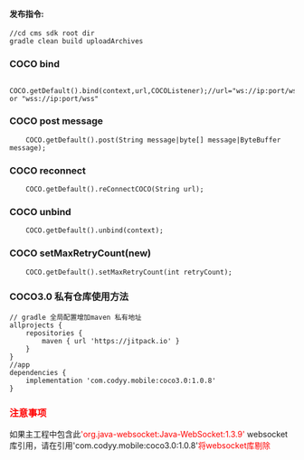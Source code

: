 #### 发布指令:
```
//cd cms sdk root dir
gradle clean build uploadArchives
```
### COCO bind
```
    COCO.getDefault().bind(context,url,COCOListener);//url="ws://ip:port/ws" or "wss://ip:port/wss"
```
### COCO post message
```
    COCO.getDefault().post(String message|byte[] message|ByteBuffer message);
```
### COCO reconnect
```
    COCO.getDefault().reConnectCOCO(String url);
```
### COCO unbind
```
    COCO.getDefault().unbind(context);
```
### COCO setMaxRetryCount(new)
```
    COCO.getDefault().setMaxRetryCount(int retryCount);
```

### COCO3.0 私有仓库使用方法
```
// gradle 全局配置增加maven 私有地址
allprojects {
    repositories {
        maven { url 'https://jitpack.io' }
    }
}
//app
dependencies {
    implementation 'com.codyy.mobile:coco3.0:1.0.8'
}
```

### <font color="red">注意事项</font>
如果主工程中包含此<font color="red">'org.java-websocket:Java-WebSocket:1.3.9'</font> websocket库引用，请在引用'com.codyy.mobile:coco3.0:1.0.8'<font color="red">将websocket库剔除</font>
